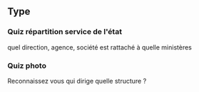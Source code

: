 

## Type

### Quiz répartition service de l'état

quel direction, agence, société est rattaché à quelle ministères

### Quiz photo

Reconnaissez vous qui dirige quelle structure ?
